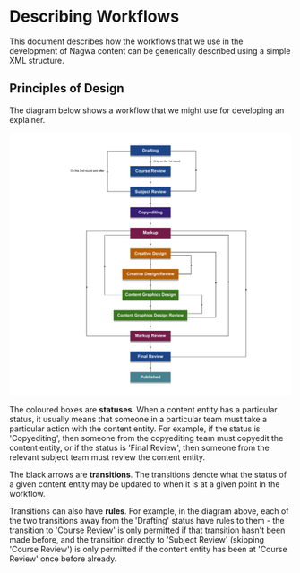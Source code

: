 # Describing Workflows

This document describes how the workflows that we use in the development of Nagwa content can be generically described using a simple XML structure.

## Principles of Design

The diagram below shows a workflow that we might use for developing an explainer.

![](diagram_1.png)

The coloured boxes are **statuses**. When a content entity has a particular status, it usually means that someone in a particular team must take a particular action with the content entity. For example, if the status is 'Copyediting', then someone from the copyediting team must copyedit the content entity, or if the status is 'Final Review', then someone from the relevant subject team must review the content entity.

The black arrows are **transitions**. The transitions denote what the status of a given content entity may be updated to when it is at a given point in the workflow.

Transitions can also have **rules**. For example, in the diagram above, each of the two transitions away from the 'Drafting' status have rules to them - the transition to 'Course Review' is only permitted if that transition hasn't been made before, and the transition directly to 'Subject Review' (skipping 'Course Review') is only permitted if the content entity has been at 'Course Review' once before already.


